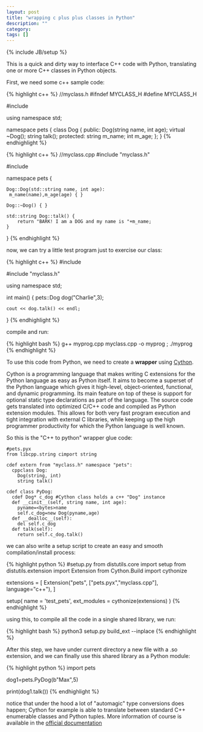 ```yaml
---
layout: post
title: "wrapping c plus plus classes in Python"
description: ""
category: 
tags: []
---
```

{% include JB/setup %}

This is a quick and dirty way to interface C++ code with Python, translating one or more C++ classes in Python objects.

First, we need some c++ sample code:

{% highlight c++ %}
//myclass.h
#ifndef MYCLASS_H
#define MYCLASS_H

#include <string>

using namespace std;

namespace pets {
    class Dog {
    public:
        Dog(string name, int age);
        virtual ~Dog();
        string talk();
    protected:
        string m_name;
        int m_age;
    };
}
{% endhighlight %}

{% highlight c++ %}
//myclass.cpp
#include "myclass.h"

#include <string>

namespace pets {

    Dog::Dog(std::string name, int age): 
     m_name(name),m_age(age) { }

    Dog::~Dog() { }

    std::string Dog::talk() {
        return "BARK! I am a DOG and my name is "+m_name;
    }
}
{% endhighlight %}

now, we can try a little test program just to exercise our class:

{% highlight c++ %}
#include <iostream>

#include "myclass.h"

using namespace std;

int main()
{
	pets::Dog dog("Charlie",3);
	
	cout << dog.talk() << endl;
}
{% endhighlight %}

compile and run:

{% highlight bash %}
g++ myprog.cpp myclass.cpp -o myprog  ; ./myprog
{% endhighlight %}

To use this code from Python, we need to create a **wrapper** using [Cython](http://cython.org/). 

Cython is a programming language that makes writing C extensions for the Python language as easy as Python itself. It aims to become a superset of the Python language which gives it high-level, object-oriented, functional, and dynamic programming. Its main feature on top of these is support for optional static type declarations as part of the language. The source code gets translated into optimized C/C++ code and compiled as Python extension modules. This allows for both very fast program execution and tight integration with external C libraries, while keeping up the high programmer productivity for which the Python language is well known.

So this is the "C++ to python" wrapper glue code:


```
#pets.pyx
from libcpp.string cimport string

cdef extern from "myclass.h" namespace "pets":
  cppclass Dog:
    Dog(string, int)
    string talk()

cdef class PyDog:
  cdef Dog* c_dog #Cython class holds a c++ "Dog" instance
  def __cinit__(self, string name, int age):
    pyname=<bytes>name
    self.c_dog=new Dog(pyname,age)
  def __dealloc__(self):
    del self.c_dog
  def talk(self):
    return self.c_dog.talk()

```

we can also write a setup script to create an easy and smooth compilation/install process:

{% highlight python %}
#setup.py
from distutils.core import setup
from distutils.extension import Extension
from Cython.Build import cythonize

extensions = [
    Extension("pets", ["pets.pyx","myclass.cpp"], language="c++"),
]

setup(
  name = 'test_pets',
  ext_modules = cythonize(extensions)
)
{% endhighlight %}

using this, to compile all the code in a single shared library, we run:

{% highlight bash %}
python3 setup.py build_ext --inplace
{% endhighlight %}

After this step, we have under current directory a new file with a .so extension, and we can finally use this shared library as a Python module:

{% highlight python %}
import pets

dog1=pets.PyDog(b"Max",5)

print(dog1.talk())
{% endhighlight %}

notice that under the hood a lot of "automagic" type conversions does happen; Cython for example is able to translate between standard C++ enumerable classes and Python tuples. More information of course is available in the [official documentation](http://cython.readthedocs.io/en/latest/index.html)
